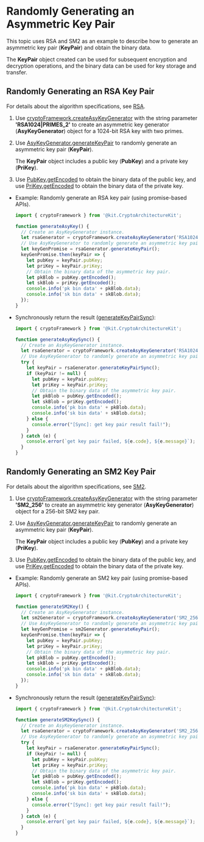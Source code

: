 # Randomly Generating an Asymmetric Key Pair


This topic uses RSA and SM2 as an example to describe how to generate an asymmetric key pair (**KeyPair**) and obtain the binary data.


The **KeyPair** object created can be used for subsequent encryption and decryption operations, and the binary data can be used for key storage and transfer.


## Randomly Generating an RSA Key Pair

For details about the algorithm specifications, see [RSA](crypto-asym-key-generation-conversion-spec.md#rsa).

1. Use [cryptoFramework.createAsyKeyGenerator](../../reference/apis-crypto-architecture-kit/js-apis-cryptoFramework.md#cryptoframeworkcreateasykeygenerator) with the string parameter **'RSA1024|PRIMES_2'** to create an asymmetric key generator (**AsyKeyGenerator**) object for a 1024-bit RSA key with two primes.

2. Use [AsyKeyGenerator.generateKeyPair](../../reference/apis-crypto-architecture-kit/js-apis-cryptoFramework.md#generatekeypair-1) to randomly generate an asymmetric key pair (**KeyPair**).
   
   The **KeyPair** object includes a public key (**PubKey**) and a private key (**PriKey**).

3. Use [PubKey.getEncoded](../../reference/apis-crypto-architecture-kit/js-apis-cryptoFramework.md#getencoded) to obtain the binary data of the public key, and use [PriKey.getEncoded](../../reference/apis-crypto-architecture-kit/js-apis-cryptoFramework.md#getencoded) to obtain the binary data of the private key.

- Example: Randomly generate an RSA key pair (using promise-based APIs).
  ```ts
  import { cryptoFramework } from '@kit.CryptoArchitectureKit';

  function generateAsyKey() {
    // Create an AsyKeyGenerator instance.
    let rsaGenerator = cryptoFramework.createAsyKeyGenerator('RSA1024|PRIMES_2');
    // Use AsyKeyGenerator to randomly generate an asymmetric key pair.
    let keyGenPromise = rsaGenerator.generateKeyPair();
    keyGenPromise.then(keyPair => {
      let pubKey = keyPair.pubKey;
      let priKey = keyPair.priKey;
      // Obtain the binary data of the asymmetric key pair.
      let pkBlob = pubKey.getEncoded();
      let skBlob = priKey.getEncoded();
      console.info('pk bin data' + pkBlob.data);
      console.info('sk bin data' + skBlob.data);
    });
  }
  ```

- Synchronously return the result ([generateKeyPairSync](../../reference/apis-crypto-architecture-kit/js-apis-cryptoFramework.md#generatekeypairsync12)):
  ```ts
  import { cryptoFramework } from '@kit.CryptoArchitectureKit';

  function generateAsyKeySync() {
    // Create an AsyKeyGenerator instance.
    let rsaGenerator = cryptoFramework.createAsyKeyGenerator('RSA1024|PRIMES_2');
    // Use AsyKeyGenerator to randomly generate an asymmetric key pair.
    try {
      let keyPair = rsaGenerator.generateKeyPairSync();
      if (keyPair != null) {
        let pubKey = keyPair.pubKey;
        let priKey = keyPair.priKey;
        // Obtain the binary data of the asymmetric key pair.
        let pkBlob = pubKey.getEncoded();
        let skBlob = priKey.getEncoded();
        console.info('pk bin data' + pkBlob.data);
        console.info('sk bin data' + skBlob.data);
      } else {
        console.error("[Sync]: get key pair result fail!");
      }
    } catch (e) {
      console.error(`get key pair failed, ${e.code}, ${e.message}`);
    }
  }
  ```


## Randomly Generating an SM2 Key Pair

For details about the algorithm specifications, see [SM2](crypto-asym-key-generation-conversion-spec.md#sm2).

1. Use [cryptoFramework.createAsyKeyGenerator](../../reference/apis-crypto-architecture-kit/js-apis-cryptoFramework.md#cryptoframeworkcreateasykeygenerator) with the string parameter **'SM2_256'** to create an asymmetric key generator (**AsyKeyGenerator**) object for a 256-bit SM2 key pair.

2. Use [AsyKeyGenerator.generateKeyPair](../../reference/apis-crypto-architecture-kit/js-apis-cryptoFramework.md#generatekeypair-1) to randomly generate an asymmetric key pair (**KeyPair**).
   
   The **KeyPair** object includes a public key (**PubKey**) and a private key (**PriKey**).

3. Use [PubKey.getEncoded](../../reference/apis-crypto-architecture-kit/js-apis-cryptoFramework.md#getencoded) to obtain the binary data of the public key, and use [PriKey.getEncoded](../../reference/apis-crypto-architecture-kit/js-apis-cryptoFramework.md#getencoded) to obtain the binary data of the private key.

- Example: Randomly generate an SM2 key pair (using promise-based APIs).
  ```ts
  import { cryptoFramework } from '@kit.CryptoArchitectureKit';

  function generateSM2Key() {
    // Create an AsyKeyGenerator instance.
    let sm2Generator = cryptoFramework.createAsyKeyGenerator('SM2_256');
    // Use AsyKeyGenerator to randomly generate an asymmetric key pair.
    let keyGenPromise = sm2Generator.generateKeyPair();
    keyGenPromise.then(keyPair => {
      let pubKey = keyPair.pubKey;
      let priKey = keyPair.priKey;
      // Obtain the binary data of the asymmetric key pair.
      let pkBlob = pubKey.getEncoded();
      let skBlob = priKey.getEncoded();
      console.info('pk bin data' + pkBlob.data);
      console.info('sk bin data' + skBlob.data);
    });
  }
  ```

- Synchronously return the result ([generateKeyPairSync](../../reference/apis-crypto-architecture-kit/js-apis-cryptoFramework.md#generatekeypairsync12)):
  ```ts
  import { cryptoFramework } from '@kit.CryptoArchitectureKit';

  function generateSM2KeySync() {
    // Create an AsyKeyGenerator instance.
    let rsaGenerator = cryptoFramework.createAsyKeyGenerator('SM2_256');
    // Use AsyKeyGenerator to randomly generate an asymmetric key pair.
    try {
      let keyPair = rsaGenerator.generateKeyPairSync();
      if (keyPair != null) {
        let pubKey = keyPair.pubKey;
        let priKey = keyPair.priKey;
        // Obtain the binary data of the asymmetric key pair.
        let pkBlob = pubKey.getEncoded();
        let skBlob = priKey.getEncoded();
        console.info('pk bin data' + pkBlob.data);
        console.info('sk bin data' + skBlob.data);
      } else {
        console.error("[Sync]: get key pair result fail!");
      }
    } catch (e) {
      console.error(`get key pair failed, ${e.code}, ${e.message}`);
    }
  }
  ```
